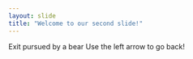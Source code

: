 ```yaml
---
layout: slide
title: "Welcome to our second slide!"
---
```

Exit pursued by a bear
Use the left arrow to go back!
